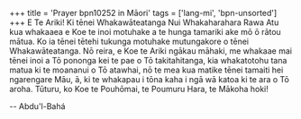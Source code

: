 +++
title = 'Prayer bpn10252 in Māori'
tags = ['lang-mi', 'bpn-unsorted']
+++
E Te Ariki! Ki tēnei Whakawāteatanga Nui Whakaharahara Rawa Atu kua whakaaea e Koe te inoi motuhake a te hunga tamariki ake mō ō rātou mātua. Ko ia tēnei tētehi tukunga motuhake mutungakore o tēnei Whakawāteatanga. Nō reira, e Koe te Ariki ngākau māhaki, me whakaae mai tēnei inoi a Tō pononga kei te pae o Tō takitahitanga, kia whakatotohu tana matua ki te moananui o Tō atawhai, nō te mea kua matike tēnei tamaiti hei ngarengare Māu, ā, ki te whakapau i tōna kaha i ngā wā katoa ki te ara o Tō aroha. Tūturu, ko Koe te Pouhōmai, te Poumuru Hara, te Mākoha hoki!

-- Abdu'l-Bahá
